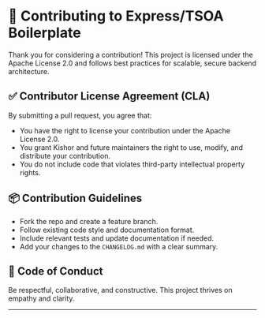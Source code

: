 # 🤝 Contributing to Express/TSOA Boilerplate

Thank you for considering a contribution! This project is licensed under the Apache License 2.0 and follows best practices for scalable, secure backend architecture.

## ✅ Contributor License Agreement (CLA)

By submitting a pull request, you agree that:

- You have the right to license your contribution under the Apache License 2.0.
- You grant Kishor and future maintainers the right to use, modify, and distribute your contribution.
- You do not include code that violates third-party intellectual property rights.

## 📦 Contribution Guidelines

- Fork the repo and create a feature branch.
- Follow existing code style and documentation format.
- Include relevant tests and update documentation if needed.
- Add your changes to the `CHANGELOG.md` with a clear summary.

## 🧠 Code of Conduct

Be respectful, collaborative, and constructive. This project thrives on empathy and clarity.

---

